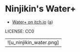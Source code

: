 Ninjikin's Water+
===

* [Water+ on itch.io](https://ninjikin.itch.io/water) ([a](https://web.archive.org/web/20230103011129/https://ninjikin.itch.io/water))

LICENSE: CC0

| |
|---|
| ![u_ninjikin_water.png] |

